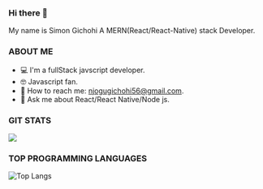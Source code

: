 ### Hi there 👋
My name is Simon Gichohi A MERN(React/React-Native) stack Developer.


### ABOUT ME

-  💻 I'm a fullStack javscript developer.
-  🤓 Javascript fan.
-  📧 How to reach me: njogugichohi56@gmail.com.
- 💬 Ask me about React/React Native/Node js.

### GIT STATS

<img src="https://github-readme-stats.vercel.app/api?username=Gichohi-Simon&&show_icons=true&count_private=true&theme=radical"/>

<!--<img src="https://github-readme-streak-stats.herokuapp.com/?user=Gichohi-Simon&theme=radical"/>-->


### TOP PROGRAMMING LANGUAGES

![Top Langs](https://github-readme-stats.vercel.app/api/top-langs/?username=Gichohi-Simon&theme=radical&title_color=BE2DE2&text_color=fff)




<!--
**Gichohi-Simon/Gichohi-Simon** is a ✨ _special_ ✨ repository because its `README.md` (this file) appears on your GitHub profile.

Here are some ideas to get you started:

- 🔭 I’m currently working on ...
- 🌱 I’m currently learning ...
- 👯 I’m looking to collaborate on ...
- 🤔 I’m looking for help with ...
- 💬 Ask me about ...
- 📫 How to reach me: ...
- 😄 Pronouns: ...
- ⚡ Fun fact: ...
-->
